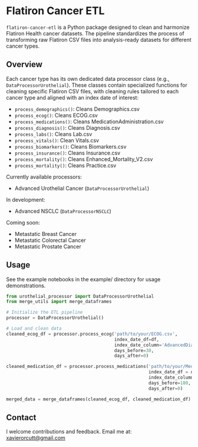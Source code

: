# Flatiron Cancer ETL

`flatiron-cancer-etl` is a Python package designed to clean and harmonize Flatiron Health cancer datasets. The pipeline standardizes the process of transforming raw Flatiron CSV files into analysis-ready datasets for different cancer types.

## Overview

Each cancer type has its own dedicated data processor class (e.g., `DataProcessorUrothelial`). These classes contain specialized functions for cleaning specific Flatiron CSV files, with cleaning rules tailored to each cancer type and aligned with an index date of interest: 

- `process_demographics()`: Cleans Demographics.csv
- `process_ecog()`: Cleans ECOG.csv
- `process_medications()`: Cleans MedicationAdministration.csv
- `process_diagnosis()`: Cleans Diagnosis.csv
- `process_labs()`: Cleans Lab.csv
- `process_vitals()`: Clean Vitals.csv 
- `process_biomarkers()`: Cleans Biomarkers.csv
- `process_insurance()`: Cleans Insurance.csv
- `process_mortality()`: Cleans Enhanced_Mortality_V2.csv
- `process_mortality()`: Cleans Practice.csv

Currently available processors:
- Advanced Urothelial Cancer (`DataProcessorUrothelial`)

In development:
- Advanced NSCLC (`DataProcessorNSCLC`)

Coming soon: 
- Metastatic Breast Cancer
- Metastatic Colorectal Cancer 
- Metastatic Prostate Cancer

## Usage 

See the example notebooks in the example/ directory for usage demonstrations.

```python
from urothelial_processor import DataProcessorUrothelial
from merge_utils import merge_dataframes

# Initialize the ETL pipeline
processor = DataProcessorUrothelial()

# Load and clean data
cleaned_ecog_df = processor.process_ecog('path/to/your/ECOG.csv',
                                         index_date_df=df,
                                         index_date_column='AdvancedDiagnosisDate',
                                         days_before=30,
                                         days_after=0)                  

cleaned_medication_df = processor.process_medications('path/to/your/MedicationAdmninistration.csv',
                                                      index_date_df = df,
                                                      index_date_column='AdvancedDiagnosisDate',
                                                      days_before=180,
                                                      days_after=0)

merged_data = merge_dataframes(cleaned_ecog_df, cleaned_medication_df)
```

## Contact

I welcome contributions and feedback. Email me at: xavierorcutt@gmail.com